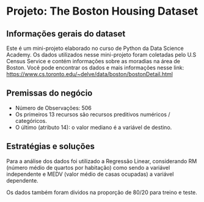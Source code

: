 # Projeto: The Boston Housing Dataset

## Informações gerais do dataset

Este é um mini-projeto elaborado no curso de Python da Data Science Academy.
Os dados utilizados nesse mini-projeto foram coletadas pelo U.S Census Service e contém informações sobre as moradias na área de Boston. 
Você pode encontrar os dados e mais informações nesse link: https://www.cs.toronto.edu/~delve/data/boston/bostonDetail.html

## Premissas do negócio

- Número de Observações: 506
- Os primeiros 13 recursos são recursos preditivos numéricos / categóricos.
- O último (atributo 14): o valor mediano é a variável de destino.

## Estratégias e soluções

Para a análise dos dados foi utilizado a Regressão Linear, considerando RM (número médio de quartos por habitação) como sendo a variável independente e MEDV (valor médio de casas ocupadas) a variável dependente.

Os dados também foram dividos na proporção de 80/20 para treino e teste.
